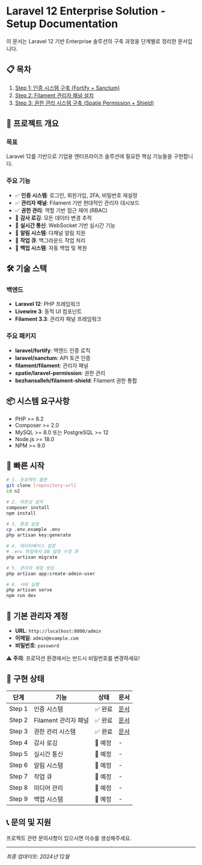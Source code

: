 # Laravel 12 Enterprise Solution - Setup Documentation

이 문서는 Laravel 12 기반 Enterprise 솔루션의 구축 과정을 단계별로 정리한 문서입니다.

## 📋 목차

1. [Step 1: 인증 시스템 구축 (Fortify + Sanctum)](./step-1-authentication.md)
2. [Step 2: Filament 관리자 패널 설치](./step-2-filament-admin.md)
3. [Step 3: 권한 관리 시스템 구축 (Spatie Permission + Shield)](./step-3-permission-management.md)

## 🎯 프로젝트 개요

### 목표
Laravel 12를 기반으로 기업용 엔터프라이즈 솔루션에 필요한 핵심 기능들을 구현합니다.

### 주요 기능
- ✅ **인증 시스템**: 로그인, 회원가입, 2FA, 비밀번호 재설정
- ✅ **관리자 패널**: Filament 기반 현대적인 관리자 대시보드
- ✅ **권한 관리**: 역할 기반 접근 제어 (RBAC)
- 🔲 **감사 로깅**: 모든 데이터 변경 추적
- 🔲 **실시간 통신**: WebSocket 기반 실시간 기능
- 🔲 **알림 시스템**: 다채널 알림 지원
- 🔲 **작업 큐**: 백그라운드 작업 처리
- 🔲 **백업 시스템**: 자동 백업 및 복원

## 🛠️ 기술 스택

### 백엔드
- **Laravel 12**: PHP 프레임워크
- **Livewire 3**: 동적 UI 컴포넌트
- **Filament 3.3**: 관리자 패널 프레임워크

### 주요 패키지
- **laravel/fortify**: 백엔드 인증 로직
- **laravel/sanctum**: API 토큰 인증
- **filament/filament**: 관리자 패널
- **spatie/laravel-permission**: 권한 관리
- **bezhansalleh/filament-shield**: Filament 권한 통합

## 📦 시스템 요구사항

- PHP >= 8.2
- Composer >= 2.0
- MySQL >= 8.0 또는 PostgreSQL >= 12
- Node.js >= 18.0
- NPM >= 9.0

## 🚀 빠른 시작

```bash
# 1. 프로젝트 클론
git clone [repository-url]
cd n2

# 2. 의존성 설치
composer install
npm install

# 3. 환경 설정
cp .env.example .env
php artisan key:generate

# 4. 데이터베이스 설정
# .env 파일에서 DB 설정 수정 후
php artisan migrate

# 5. 관리자 계정 생성
php artisan app:create-admin-user

# 6. 서버 실행
php artisan serve
npm run dev
```

## 👤 기본 관리자 계정

- **URL**: `http://localhost:8000/admin`
- **이메일**: `admin@example.com`
- **비밀번호**: `password`

⚠️ **주의**: 프로덕션 환경에서는 반드시 비밀번호를 변경하세요!

## 📝 구현 상태

| 단계 | 기능 | 상태 | 문서 |
|------|------|------|------|
| Step 1 | 인증 시스템 | ✅ 완료 | [문서](./step-1-authentication.md) |
| Step 2 | Filament 관리자 패널 | ✅ 완료 | [문서](./step-2-filament-admin.md) |
| Step 3 | 권한 관리 시스템 | ✅ 완료 | [문서](./step-3-permission-management.md) |
| Step 4 | 감사 로깅 | 🔲 예정 | - |
| Step 5 | 실시간 통신 | 🔲 예정 | - |
| Step 6 | 알림 시스템 | 🔲 예정 | - |
| Step 7 | 작업 큐 | 🔲 예정 | - |
| Step 8 | 미디어 관리 | 🔲 예정 | - |
| Step 9 | 백업 시스템 | 🔲 예정 | - |

## 📞 문의 및 지원

프로젝트 관련 문의사항이 있으시면 이슈를 생성해주세요.

---

*최종 업데이트: 2024년 12월* 